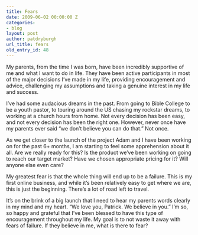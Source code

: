 ```yaml
---
title: Fears
date: 2009-06-02 00:00:00 Z
categories:
- blog
layout: post
author: patdryburgh
url_title: fears
old_entry_id: 48
---
```


<p>My parents, from the time I was born, have been incredibly supportive of me and what I want to do in life. They have been active participants in most of the major decisions I&#8217;ve made in my life, providing encouragement and advice, challenging my assumptions and taking a genuine interest in my life and success.</p>
<p>I&#8217;ve had some audacious dreams in the past. From going to Bible College to be a youth pastor, to touring around the US chasing my rockstar dreams, to working at a church hours from home. Not every decision has been easy, and not every decision has been the right one. However, never once have my parents ever said &#8220;we don&#8217;t believe you can do that.&#8221; Not once.</p>
<p>As we get closer to the launch of the project Adam and I have been working on for the past 6+ months, I am starting to feel some apprehension about it all. Are we really ready for this? Is the product we&#8217;ve been working on going to reach our target market? Have we chosen appropriate pricing for it? Will anyone else even care?</p>
<p>My greatest fear is that the whole thing will end up to be a failure. This is my first online business, and while it&#8217;s been relatively easy to get where we are, this is just the beginning. There&#8217;s a lot of road left to travel.</p>
<p>It&#8217;s on the brink of a big launch that I need to hear my parents words clearly in my mind and my heart. &#8220;We love you, Patrick. We believe in you.&#8221; I&#8217;m so, so happy and grateful that I&#8217;ve been blessed to have this type of encouragement throughout my life. My goal is to not waste it away with fears of failure. If they believe in me, what is there to fear?</p>
<p><br /></p><br />